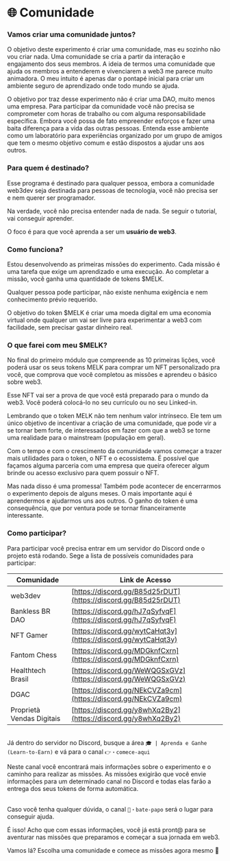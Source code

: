 # 🌐 Comunidade

### Vamos criar uma comunidade juntos? <a href="#vamos-criar-uma-comunidade-juntos" id="vamos-criar-uma-comunidade-juntos"></a>

O objetivo deste experimento é criar uma comunidade, mas eu sozinho não vou criar nada. Uma comunidade se cria a partir da interação e engajamento dos seus membros. A ideia de termos uma comunidade que ajuda os membros a entenderem e vivenciarem a web3 me parece muito animadora. O meu intuito é apenas dar o pontapé inicial para criar um ambiente seguro de aprendizado onde todo mundo se ajuda.

O objetivo por traz desse experimento não é criar uma DAO, muito menos uma empresa. Para participar da comunidade você não precisa se comprometer com horas de trabalho ou com alguma responsabilidade específica. Embora você possa de fato empreender esforços e fazer uma baita diferença para a vida das outras pessoas. Entenda esse ambiente como um laboratório para experiências organizado por um grupo de amigos que tem o mesmo objetivo comum e estão dispostos a ajudar uns aos outros.

### Para quem é destinado?

Esse programa é destinado para qualquer pessoa, embora a comunidade web3dev seja destinada para pessoas de tecnologia, você não precisa ser e nem querer ser programador.

Na verdade, você não precisa entender nada de nada. Se seguir o tutorial, vai conseguir aprender.

O foco é para que você aprenda a ser um **usuário de web3**.

### Como funciona? <a href="#como-funciona" id="como-funciona"></a>

Estou desenvolvendo as primeiras missões do experimento. Cada missão é uma tarefa que exige um aprendizado e uma execução. Ao completar a missão, você ganha uma quantidade de tokens $MELK.

Qualquer pessoa pode participar, não existe nenhuma exigência e nem conhecimento prévio requerido.

O objetivo do token $MELK é criar uma moeda digital em uma economia virtual onde qualquer um vai ser livre para experimentar a web3 com facilidade, sem precisar gastar dinheiro real.

### O que farei com meu $MELK? <a href="#o-que-farei-com-meu-melk" id="o-que-farei-com-meu-melk"></a>

No final do primeiro módulo que compreende as 10 primeiras lições, você poderá usar os seus tokens MELK para comprar um NFT personalizado pra você, que comprova que você completou as missões e aprendeu o básico sobre web3.

Esse NFT vai ser a prova de que você está preparado para o mundo da web3. Você poderá colocá-lo no seu currículo ou no seu Linked-in.

Lembrando que o token MELK não tem nenhum valor intrínseco. Ele tem um único objetivo de incentivar a criação de uma comunidade, que pode vir a se tornar bem forte, de interessados em fazer com que a web3 se torne uma realidade para o mainstream (população em geral).

Com o tempo e com o crescimento da comunidade vamos começar a trazer mais utilidades para o token, o NFT e o ecossistema. É possível que façamos alguma parceria com uma empresa que queira oferecer algum brinde ou acesso exclusivo para quem possuir o NFT.

Mas nada disso é uma promessa! Também pode acontecer de encerrarmos o experimento depois de alguns meses. O mais importante aqui é aprendermos e ajudarmos uns aos outros. O ganho do token é uma consequência, que por ventura pode se tornar financeiramente interessante.

### Como participar? <a href="#como-participar" id="como-participar"></a>

Para participar você precisa entrar em um servidor do Discord onde o projeto está rodando. Sege a lista de possíveis comunidades para participar:

| Comunidade                | Link de Acesso                                                 |
| ------------------------- | -------------------------------------------------------------- |
| web3dev                   | [https://discord.gg/B85d25rDUT](https://discord.gg/B85d25rDUT) |
| Bankless BR DAO           | [https://discord.gg/hJ7qSyfvqF](https://discord.gg/hJ7qSyfvqF) |
| NFT Gamer                 | [https://discord.gg/wytCaHqt3y](https://discord.gg/wytCaHqt3y) |
| Fantom Chess              | [https://discord.gg/MDGknfCxrn](https://discord.gg/MDGknfCxrn) |
| Healthtech Brasil         | [https://discord.gg/WeWQGSxGVz](https://discord.gg/WeWQGSxGVz) |
| DGAC                      | [https://discord.gg/NEkCVZa9cm](https://discord.gg/NEkCVZa9cm) |
| Proprietà Vendas Digitais | [https://discord.gg/y8whXq2By2](https://discord.gg/y8whXq2By2) |

\
Já dentro do servidor no Discord, busque a área `🎓 | Aprenda e Ganhe (Learn-to-Earn)` e vá para o canal `👉・comece-aqui`

Neste canal você encontrará mais informações sobre o experimento e o caminho para realizar as missões. As missões exigirão que você envie informações para um determinado canal no Discord e todas elas farão a entrega dos seus tokens de forma automática.

\
Caso você tenha qualquer dúvida, o canal `💬・bate-papo` será o lugar para conseguir ajuda.

É isso! Acho que com essas informações, você já está pront@ para se aventurar nas missões que preparamos e começar a sua jornada em web3.

Vamos lá? Escolha uma comunidade e comece as missões agora mesmo 🚀
